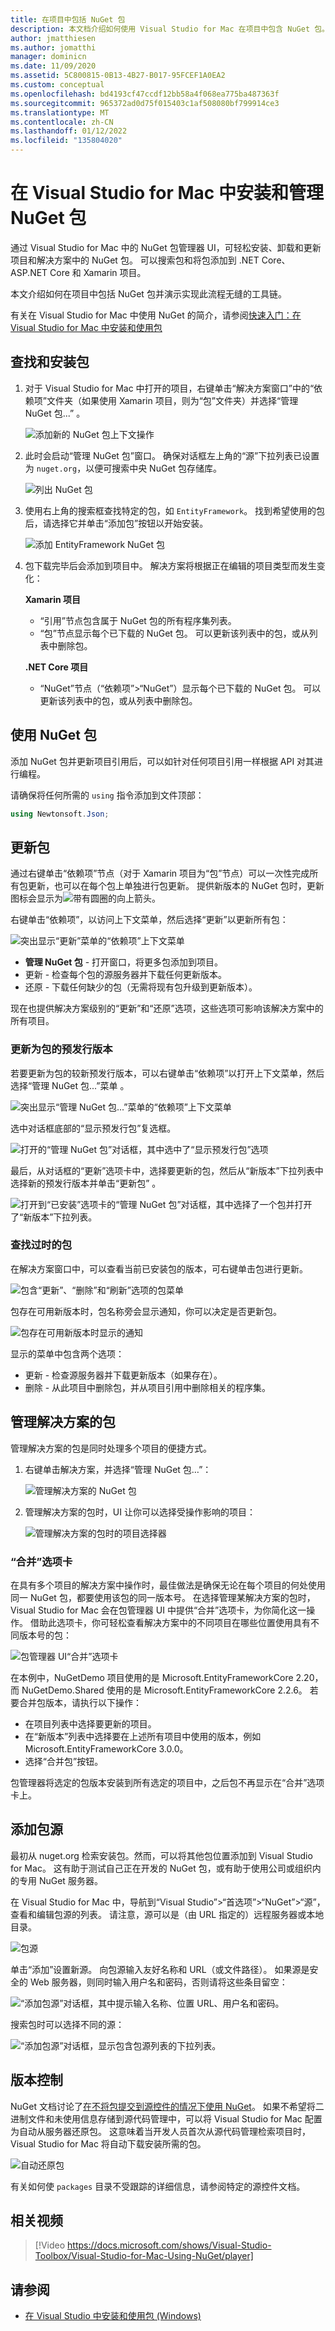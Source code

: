```yaml
---
title: 在项目中包括 NuGet 包
description: 本文档介绍如何使用 Visual Studio for Mac 在项目中包含 NuGet 包。 文档将介绍如何查找和下载包，同时介绍 IDE 集成功能。
author: jmatthiesen
ms.author: jomatthi
manager: dominicn
ms.date: 11/09/2020
ms.assetid: 5C800815-0B13-4B27-B017-95FCEF1A0EA2
ms.custom: conceptual
ms.openlocfilehash: bd4193cf47ccdf12bb58a4f068ea775ba487363f
ms.sourcegitcommit: 965372ad0d75f015403c1af508080bf799914ce3
ms.translationtype: MT
ms.contentlocale: zh-CN
ms.lasthandoff: 01/12/2022
ms.locfileid: "135804020"
---
```

# <a name="install-and-manage-nuget-packages-in-visual-studio-for-mac"></a>在 Visual Studio for Mac 中安装和管理 NuGet 包

通过 Visual Studio for Mac 中的 NuGet 包管理器 UI，可轻松安装、卸载和更新项目和解决方案中的 NuGet 包。 可以搜索包和将包添加到 .NET Core、ASP.NET Core 和 Xamarin 项目。

本文介绍如何在项目中包括 NuGet 包并演示实现此流程无缝的工具链。

有关在 Visual Studio for Mac 中使用 NuGet 的简介，请参阅[快速入门：在 Visual Studio for Mac 中安装和使用包](/nuget/quickstart/install-and-use-a-package-in-visual-studio-mac)

## <a name="find-and-install-a-package"></a>查找和安装包

1. 对于 Visual Studio for Mac 中打开的项目，右键单击“解决方案窗口”中的“依赖项”文件夹（如果使用 Xamarin 项目，则为“包”文件夹）并选择“管理 NuGet 包...”   。

    ![添加新的 NuGet 包上下文操作](media/nuget-walkthrough-packages-menu.png)

2. 此时会启动“管理 NuGet 包”窗口。 确保对话框左上角的“源”下拉列表已设置为 `nuget.org`，以便可搜索中央 NuGet 包存储库。

    ![列出 NuGet 包](media/nuget-walkthrough-add-packages1.png)

3. 使用右上角的搜索框查找特定的包，如 `EntityFramework`。 找到希望使用的包后，请选择它并单击“添加包”按钮以开始安装。

    ![添加 EntityFramework NuGet 包](media/nuget-walkthrough-add-packages2.png)

4. 包下载完毕后会添加到项目中。 解决方案将根据正在编辑的项目类型而发生变化：

    **Xamarin 项目**
    * “引用”节点包含属于 NuGet 包的所有程序集列表。
    * “包”节点显示每个已下载的 NuGet 包。 可以更新该列表中的包，或从列表中删除包。
    
    **.NET Core 项目**

    * “NuGet”节点（“依赖项”>“NuGet”）显示每个已下载的 NuGet 包。 可以更新该列表中的包，或从列表中删除包。

## <a name="using-nuget-packages"></a>使用 NuGet 包

添加 NuGet 包并更新项目引用后，可以如针对任何项目引用一样根据 API 对其进行编程。

请确保将任何所需的 `using` 指令添加到文件顶部：

```csharp
using Newtonsoft.Json;
```

<a name="Package_Updates" class="injected"></a>

## <a name="updating-packages"></a>更新包

通过右键单击“依赖项”节点（对于 Xamarin 项目为“包”节点）可以一次性完成所有包更新，也可以在每个包上单独进行包更新。 提供新版本的 NuGet 包时，更新图标会显示为![带有圆圈的向上箭头](media/nuget-walkthrough-update-icon.png)。

右键单击“依赖项”，以访问上下文菜单，然后选择“更新”以更新所有包：

![突出显示“更新”菜单的“依赖项”上下文菜单](media/nuget-walkthrough-packages-menu-update.png)

* **管理 NuGet 包** - 打开窗口，将更多包添加到项目。
* 更新 - 检查每个包的源服务器并下载任何更新版本。
* 还原 - 下载任何缺少的包（无需将现有包升级到更新版本）。

现在也提供解决方案级别的“更新”和“还原”选项，这些选项可影响该解决方案中的所有项目。

### <a name="updating-to-pre-release-versions-of-packages"></a>更新为包的预发行版本
若要更新为包的较新预发行版本，可以右键单击“依赖项”以打开上下文菜单，然后选择“管理 NuGet 包...”菜单 。

![突出显示“管理 NuGet 包...”菜单的“依赖项”上下文菜单](media/nuget-walkthrough-packages-menu-manage-nuget-packages.png)

选中对话框底部的“显示预发行包”复选框。

![打开的“管理 NuGet 包”对话框，其中选中了“显示预发行包”选项](media/nuget-walkthrough-show-pre-release-packages.png)

最后，从对话框的“更新”选项卡中，选择要更新的包，然后从“新版本”下拉列表中选择新的预发行版本并单击“更新包”  。

![打开到“已安装”选项卡的“管理 NuGet 包”对话框，其中选择了一个包并打开了“新版本”下拉列表。](media/nuget-walkthrough-packages-nuget-dialog-update-installed-package.png)

### <a name="locating-outdated-packages"></a>查找过时的包
在解决方案窗口中，可以查看当前已安装包的版本，可右键单击包进行更新。

![包含“更新”、“删除”和“刷新”选项的包菜单](media/nuget-walkthrough-PackageMenu.png)

包存在可用新版本时，包名称旁会显示通知，你可以决定是否更新包。

![包存在可用新版本时显示的通知](media/nuget-walkthrough-package-update-available.png)

显示的菜单中包含两个选项：

* 更新 - 检查源服务器并下载更新版本（如果存在）。
* 删除 - 从此项目中删除包，并从项目引用中删除相关的程序集。

## <a name="manage-packages-for-the-solution"></a>管理解决方案的包

管理解决方案的包是同时处理多个项目的便捷方式。

1. 右键单击解决方案，并选择“管理 NuGet 包…”：

    ![管理解决方案的 NuGet 包](media/nuget-walkthrough-manage-packages-solution.png)

1. 管理解决方案的包时，UI 让你可以选择受操作影响的项目：

    ![管理解决方案的包时的项目选择器](media/nuget-walkthrough-add-to-projects.png)

### <a name="consolidate-tab"></a>“合并”选项卡

在具有多个项目的解决方案中操作时，最佳做法是确保无论在每个项目的何处使用同一 NuGet 包，都要使用该包的同一版本号。 在选择管理某解决方案的包时，Visual Studio for Mac 会在包管理器 UI 中提供“合并”选项卡，为你简化这一操作。 借助此选项卡，你可轻松查看解决方案中的不同项目在哪些位置使用具有不同版本号的包：

![包管理器 UI“合并”选项卡](media/nuget-walkthrough-consolidate-tab.png)

在本例中，NuGetDemo 项目使用的是 Microsoft.EntityFrameworkCore 2.20，而 NuGetDemo.Shared 使用的是 Microsoft.EntityFrameworkCore 2.2.6。 若要合并包版本，请执行以下操作：

- 在项目列表中选择要更新的项目。
- 在“新版本”列表中选择要在上述所有项目中使用的版本，例如 Microsoft.EntityFrameworkCore 3.0.0。
- 选择“合并包”按钮。

包管理器将选定的包版本安装到所有选定的项目中，之后包不再显示在“合并”选项卡上。

## <a name="adding-package-sources"></a>添加包源

最初从 nuget.org 检索安装包。然而，可以将其他包位置添加到 Visual Studio for Mac。 这有助于测试自己正在开发的 NuGet 包，或有助于使用公司或组织内的专用 NuGet 服务器。

在 Visual Studio for Mac 中，导航到“Visual Studio”>“首选项”>“NuGet”>“源”，查看和编辑包源的列表。 请注意，源可以是（由 URL 指定的）远程服务器或本地目录。

![包源](media/nuget-walkthrough-PackageSource.png)

单击“添加”设置新源。 向包源输入友好名称和 URL（或文件路径）。 如果源是安全的 Web 服务器，则同时输入用户名和密码，否则请将这些条目留空：

![“添加包源”对话框，其中提示输入名称、位置 URL、用户名和密码。](media/nuget-walkthrough-PackageSource2.png)

搜索包时可以选择不同的源：

![“添加包源”对话框，显示包含包源列表的下拉列表。](media/nuget-walkthrough-PackageSource3.png)

## <a name="version-control"></a>版本控制

NuGet 文档讨论了[在不将包提交到源控件的情况下使用 NuGet](/nuget/consume-packages/packages-and-source-control)。 如果不希望将二进制文件和未使用信息存储到源代码管理中，可以将 Visual Studio for Mac 配置为自动从服务器还原包。 这意味着当开发人员首次从源代码管理检索项目时，Visual Studio for Mac 将自动下载安装所需的包。

![自动还原包](media/nuget-walkthrough-AutoRestore.png)

有关如何使 `packages` 目录不受跟踪的详细信息，请参阅特定的源控件文档。

## <a name="related-video"></a>相关视频

> [!Video https://docs.microsoft.com/shows/Visual-Studio-Toolbox/Visual-Studio-for-Mac-Using-NuGet/player]

## <a name="see-also"></a>请参阅

* [在 Visual Studio 中安装和使用包 (Windows)](/nuget/quickstart/install-and-use-a-package-in-visual-studio)
